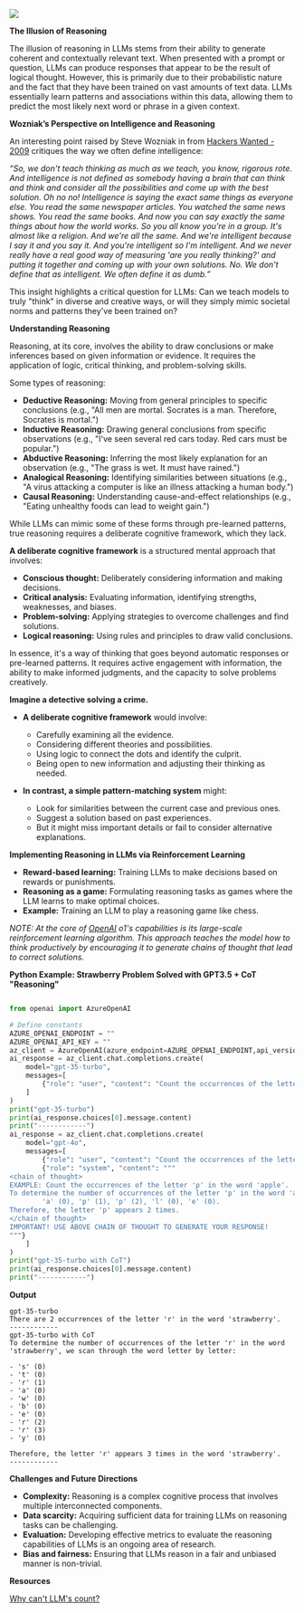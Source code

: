 ![](https://www.k2view.com/hubfs/Robot%20thinker.jpg)

**The Illusion of Reasoning**

The illusion of reasoning in LLMs stems from their ability to generate coherent and contextually relevant text. When presented with a prompt or question, LLMs can produce responses that appear to be the result of logical thought. However, this is primarily due to their probabilistic nature and the fact that they have been trained on vast amounts of text data. LLMs essentially learn patterns and associations within this data, allowing them to predict the most likely next word or phrase in a given context.

**Wozniak’s Perspective on Intelligence and Reasoning**

An interesting point raised by Steve Wozniak in from [Hackers Wanted - 2009](https://youtube.com/clip/UgkxNjTUlN1Tpt4ZRlQkyJ6Jd0hUdhFXuDE4?si=8Tc_u3ES-ib1xLV4) critiques the way we often define intelligence:

*“So, we don't teach thinking as much as we teach, you know, rigorous rote. And intelligence is not defined as somebody having a brain that can think and think and consider all the possibilities and come up with the best solution. Oh no no! Intelligence is saying the exact same things as everyone else. You read the same newspaper articles. You watched the same news shows. You read the same books. And now you can say exactly the same things about how the world works. So you all know you're in a group. It's almost like a religion. And we're all the same. And we're intelligent because I say it and you say it. And you're intelligent so I'm intelligent. And we never really have a real good way of measuring 'are you really thinking?' and putting it together and coming up with your own solutions. No. We don't define that as intelligent. We often define it as dumb.”*

This insight highlights a critical question for LLMs: Can we teach models to truly "think" in diverse and creative ways, or will they simply mimic societal norms and patterns they've been trained on?

**Understanding Reasoning**

Reasoning, at its core, involves the ability to draw conclusions or make inferences based on given information or evidence. It requires the application of logic, critical thinking, and problem-solving skills. 

Some types of reasoning:
* **Deductive Reasoning:** Moving from general principles to specific conclusions (e.g., "All men are mortal. Socrates is a man. Therefore, Socrates is mortal.")
* **Inductive Reasoning:** Drawing general conclusions from specific observations (e.g., "I've seen several red cars today. Red cars must be popular.")
* **Abductive Reasoning:** Inferring the most likely explanation for an observation (e.g., "The grass is wet. It must have rained.")
* **Analogical Reasoning:** Identifying similarities between situations (e.g., "A virus attacking a computer is like an illness attacking a human body.")
* **Causal Reasoning:** Understanding cause-and-effect relationships (e.g., "Eating unhealthy foods can lead to weight gain.")

While LLMs can mimic some of these forms through pre-learned patterns, true reasoning requires a deliberate cognitive framework, which they lack.

**A deliberate cognitive framework** is a structured mental approach that involves:

* **Conscious thought:** Deliberately considering information and making decisions.
* **Critical analysis:** Evaluating information, identifying strengths, weaknesses, and biases.
* **Problem-solving:** Applying strategies to overcome challenges and find solutions.
* **Logical reasoning:** Using rules and principles to draw valid conclusions.

In essence, it's a way of thinking that goes beyond automatic responses or pre-learned patterns. It requires active engagement with information, the ability to make informed judgments, and the capacity to solve problems creatively.

**Imagine a detective solving a crime.**

* **A deliberate cognitive framework** would involve:
    * Carefully examining all the evidence.
    * Considering different theories and possibilities.
    * Using logic to connect the dots and identify the culprit.
    * Being open to new information and adjusting their thinking as needed.

* **In contrast, a simple pattern-matching system** might:
    * Look for similarities between the current case and previous ones.
    * Suggest a solution based on past experiences.
    * But it might miss important details or fail to consider alternative explanations.

**Implementing Reasoning in LLMs via Reinforcement Learning**
   * **Reward-based learning:** Training LLMs to make decisions based on rewards or punishments.
   * **Reasoning as a game:** Formulating reasoning tasks as games where the LLM learns to make optimal choices.
   * **Example:** Training an LLM to play a reasoning game like chess.

_NOTE: At the core of [OpenAI](https://openai.com/index/learning-to-reason-with-llms/) o1's capabilities is its large-scale reinforcement learning algorithm. This approach teaches the model how to think productively by encouraging it to generate chains of thought that lead to correct solutions._


**Python Example: Strawberry Problem Solved with GPT3.5 + CoT "Reasoning"**

```python

from openai import AzureOpenAI

# Define constants
AZURE_OPENAI_ENDPOINT = ""
AZURE_OPENAI_API_KEY = "" 
az_client = AzureOpenAI(azure_endpoint=AZURE_OPENAI_ENDPOINT,api_version="2023-07-01-preview",api_key=AZURE_OPENAI_API_KEY)
ai_response = az_client.chat.completions.create(
    model="gpt-35-turbo",
    messages=[
        {"role": "user", "content": "Count the occurrences of the letter 'r' in the word 'strawberry'."},
    ]
)
print("gpt-35-turbo")
print(ai_response.choices[0].message.content)
print("------------")
ai_response = az_client.chat.completions.create(
    model="gpt-4o",
    messages=[
        {"role": "user", "content": "Count the occurrences of the letter 'r' in the word 'strawberry'."},
        {"role": "system", "content": """         
<chain of thought>
EXAMPLE: Count the occurrences of the letter 'p' in the word 'apple'.
To determine the number of occurrences of the letter 'p' in the word 'apple', we scan through the word letter by letter: 
        'a' (0), 'p' (1), 'p' (2), 'l' (0), 'e' (0). 
Therefore, the letter 'p' appears 2 times.
</chain of thought>
IMPORTANT! USE ABOVE CHAIN OF THOUGHT TO GENERATE YOUR RESPONSE!
"""}
    ]
)
print("gpt-35-turbo with CoT")
print(ai_response.choices[0].message.content)
print("------------")

```

**Output**

```
gpt-35-turbo
There are 2 occurrences of the letter 'r' in the word 'strawberry'.
------------
gpt-35-turbo with CoT
To determine the number of occurrences of the letter 'r' in the word 'strawberry', we scan through the word letter by letter:

- 's' (0)
- 't' (0)
- 'r' (1)
- 'a' (0)
- 'w' (0)
- 'b' (0)
- 'e' (0)
- 'r' (2)
- 'r' (3)
- 'y' (0)

Therefore, the letter 'r' appears 3 times in the word 'strawberry'.
------------
```

**Challenges and Future Directions**

* **Complexity:** Reasoning is a complex cognitive process that involves multiple interconnected components.
* **Data scarcity:** Acquiring sufficient data for training LLMs on reasoning tasks can be challenging.
* **Evaluation:** Developing effective metrics to evaluate the reasoning capabilities of LLMs is an ongoing area of research.
* **Bias and fairness:** Ensuring that LLMs reason in a fair and unbiased manner is non-trivial.

**Resources**

[Why can't LLM's count?](https://github.com/ranfysvalle02/strawberry-ai)
